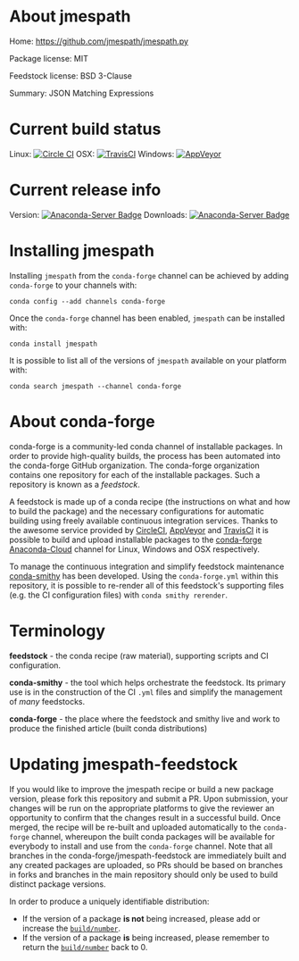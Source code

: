 About jmespath
==============

Home: https://github.com/jmespath/jmespath.py

Package license: MIT

Feedstock license: BSD 3-Clause

Summary: JSON Matching Expressions



Current build status
====================

Linux: [![Circle CI](https://circleci.com/gh/conda-forge/jmespath-feedstock.svg?style=shield)](https://circleci.com/gh/conda-forge/jmespath-feedstock)
OSX: [![TravisCI](https://travis-ci.org/conda-forge/jmespath-feedstock.svg?branch=master)](https://travis-ci.org/conda-forge/jmespath-feedstock)
Windows: [![AppVeyor](https://ci.appveyor.com/api/projects/status/github/conda-forge/jmespath-feedstock?svg=True)](https://ci.appveyor.com/project/conda-forge/jmespath-feedstock/branch/master)

Current release info
====================
Version: [![Anaconda-Server Badge](https://anaconda.org/conda-forge/jmespath/badges/version.svg)](https://anaconda.org/conda-forge/jmespath)
Downloads: [![Anaconda-Server Badge](https://anaconda.org/conda-forge/jmespath/badges/downloads.svg)](https://anaconda.org/conda-forge/jmespath)

Installing jmespath
===================

Installing `jmespath` from the `conda-forge` channel can be achieved by adding `conda-forge` to your channels with:

```
conda config --add channels conda-forge
```

Once the `conda-forge` channel has been enabled, `jmespath` can be installed with:

```
conda install jmespath
```

It is possible to list all of the versions of `jmespath` available on your platform with:

```
conda search jmespath --channel conda-forge
```


About conda-forge
=================

conda-forge is a community-led conda channel of installable packages.
In order to provide high-quality builds, the process has been automated into the
conda-forge GitHub organization. The conda-forge organization contains one repository
for each of the installable packages. Such a repository is known as a *feedstock*.

A feedstock is made up of a conda recipe (the instructions on what and how to build
the package) and the necessary configurations for automatic building using freely
available continuous integration services. Thanks to the awesome service provided by
[CircleCI](https://circleci.com/), [AppVeyor](http://www.appveyor.com/)
and [TravisCI](https://travis-ci.org/) it is possible to build and upload installable
packages to the [conda-forge](https://anaconda.org/conda-forge)
[Anaconda-Cloud](http://docs.anaconda.org/) channel for Linux, Windows and OSX respectively.

To manage the continuous integration and simplify feedstock maintenance
[conda-smithy](http://github.com/conda-forge/conda-smithy) has been developed.
Using the ``conda-forge.yml`` within this repository, it is possible to re-render all of
this feedstock's supporting files (e.g. the CI configuration files) with ``conda smithy rerender``.


Terminology
===========

**feedstock** - the conda recipe (raw material), supporting scripts and CI configuration.

**conda-smithy** - the tool which helps orchestrate the feedstock.
                   Its primary use is in the construction of the CI ``.yml`` files
                   and simplify the management of *many* feedstocks.

**conda-forge** - the place where the feedstock and smithy live and work to
                  produce the finished article (built conda distributions)


Updating jmespath-feedstock
===========================

If you would like to improve the jmespath recipe or build a new
package version, please fork this repository and submit a PR. Upon submission,
your changes will be run on the appropriate platforms to give the reviewer an
opportunity to confirm that the changes result in a successful build. Once
merged, the recipe will be re-built and uploaded automatically to the
`conda-forge` channel, whereupon the built conda packages will be available for
everybody to install and use from the `conda-forge` channel.
Note that all branches in the conda-forge/jmespath-feedstock are
immediately built and any created packages are uploaded, so PRs should be based
on branches in forks and branches in the main repository should only be used to
build distinct package versions.

In order to produce a uniquely identifiable distribution:
 * If the version of a package **is not** being increased, please add or increase
   the [``build/number``](http://conda.pydata.org/docs/building/meta-yaml.html#build-number-and-string).
 * If the version of a package **is** being increased, please remember to return
   the [``build/number``](http://conda.pydata.org/docs/building/meta-yaml.html#build-number-and-string)
   back to 0.
